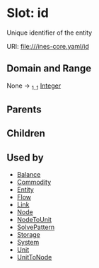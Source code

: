 
# Slot: id

Unique identifier of the entity

URI: [file:///ines-core.yaml/id](file:///ines-core.yaml/id)


## Domain and Range

None &#8594;  <sub>1..1</sub> [Integer](types/Integer.md)

## Parents


## Children


## Used by

 * [Balance](Balance.md)
 * [Commodity](Commodity.md)
 * [Entity](Entity.md)
 * [Flow](Flow.md)
 * [Link](Link.md)
 * [Node](Node.md)
 * [NodeToUnit](NodeToUnit.md)
 * [SolvePattern](SolvePattern.md)
 * [Storage](Storage.md)
 * [System](System.md)
 * [Unit](Unit.md)
 * [UnitToNode](UnitToNode.md)
